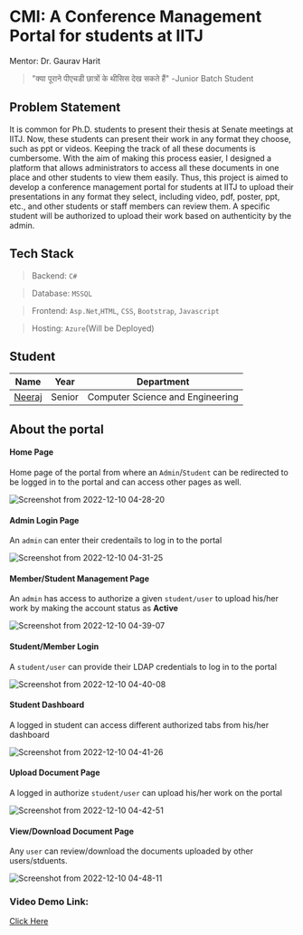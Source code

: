 # CMI: A Conference Management Portal for students at IITJ



Mentor: Dr. Gaurav Harit

> "क्या पूराने पीएचडी छात्रों के थीसिस देख सकते हैं"
>                                  -Junior Batch Student


## Problem Statement

It is common for Ph.D. students to present their thesis at Senate meetings at IITJ. Now, these students can present their work in any format they choose, such as ppt or videos. Keeping the track of all these documents is cumbersome. With the aim of making this process easier, I designed a platform that allows administrators to access all these documents in one place and other students to view them easily. 
Thus, this project is aimed to develop a conference management portal for students at IITJ to upload their presentations in any format they select, including video, pdf, poster, ppt, etc., and other students or staff members can review them. 
A specific student will be authorized to upload their work based on authenticity by the admin.


## Tech Stack

> Backend: `C#`

> Database: `MSSQL`

> Frontend: `Asp.Net`,`HTML`, `CSS`, `Bootstrap`, `Javascript`

> Hosting: `Azure`(Will be Deployed)

## Student

| Name                                               | Year      | Department                       |
| -------------------------------------------------- | --------- | -------------------------------- |
| [Neeraj](https://github.com/neeraj-2)              |Senior| Computer Science and Engineering |



## About the portal


#### Home Page

Home page of the portal from where an `Admin`/`Student` can be redirected to be logged in to the portal and can access other pages as well.

![Screenshot from 2022-12-10 04-28-20](https://user-images.githubusercontent.com/56186425/206811737-743f3de3-1475-44ea-a4c4-14abc96abf8b.png)


#### Admin Login Page


An `admin` can enter their credentails to log in to the portal

![Screenshot from 2022-12-10 04-31-25](https://user-images.githubusercontent.com/56186425/206811761-dff2bf87-42f8-4a47-ae50-ff2fc9eb920d.png)


#### Member/Student Management Page

An `admin` has access to authorize a given `student/user` to upload his/her work by making the account status as **Active**  

![Screenshot from 2022-12-10 04-39-07](https://user-images.githubusercontent.com/56186425/206811806-6c78680f-f563-4c12-80db-c9a2308af4f3.png)


#### Student/Member Login

A `student/user` can provide their LDAP credentials to log in to the portal   

![Screenshot from 2022-12-10 04-40-08](https://user-images.githubusercontent.com/56186425/206811914-d2236bd8-5c07-4629-a388-2828149cf8f0.png)


#### Student Dashboard

A logged in student can access different authorized tabs from his/her dashboard

![Screenshot from 2022-12-10 04-41-26](https://user-images.githubusercontent.com/56186425/206811937-663116bc-c877-44de-b920-04075917923f.png)


#### Upload Document Page

A logged in authorize `student/user` can upload his/her work on the portal

![Screenshot from 2022-12-10 04-42-51](https://user-images.githubusercontent.com/56186425/206811992-7d6337cb-edcf-429b-a801-22380042f81c.png)


#### View/Download Document Page

Any `user` can review/download the documents uploaded by other users/stduents. 

![Screenshot from 2022-12-10 04-48-11](https://user-images.githubusercontent.com/56186425/206812020-42928a79-c2b3-4534-99cd-469ad387f0af.png)



### Video Demo Link:


[Click Here](https://www.loom.com/share/1dedbcec79504917a74cf21e415834df)
